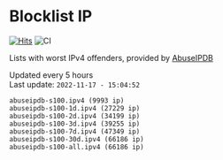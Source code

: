 # Blocklist IP

[![Hits](https://hits.seeyoufarm.com/api/count/incr/badge.svg?url=https%3A%2F%2Fgithub.com%2Fborestad%2Fblocklist-ip%2F&count_bg=%2379C83D&title_bg=%23555555&icon=&icon_color=%23E7E7E7&title=hits&edge_flat=false)](https://hits.seeyoufarm.com)  ![CI](https://img.shields.io/github/workflow/status/borestad/blocklist-ip/CI?style=flat-square)

Lists with worst IPv4 offenders, provided by [AbuseIPDB](https://www.abuseipdb.com/)

<!-- FOOTER-PLACEHOLDER -->
Updated every 5 hours<br>
Last update: `2022-11-17 - 15:04:52`
```
abuseipdb-s100.ipv4 (9993 ip)
abuseipdb-s100-1d.ipv4 (27229 ip)
abuseipdb-s100-2d.ipv4 (34199 ip)
abuseipdb-s100-3d.ipv4 (39255 ip)
abuseipdb-s100-7d.ipv4 (47349 ip)
abuseipdb-s100-30d.ipv4 (66186 ip)
abuseipdb-s100-all.ipv4 (66186 ip)
```
